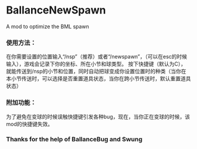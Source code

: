 # BallanceNewSpawn
A mod to optimize the BML spawn  
### 使用方法：
在你需要设置的位置输入“/nsp”（推荐）或者“/newspawn”，（可以在esc的时候输入），游戏会记录下你的坐标、所在小节和球类型。
按下快捷键（默认为C），就能传送到/nsp的小节和位置，同时自动把球变成你设置位置时的种类（当你在本小节传送时，可以选择是否重置道具状态，当你在跨小节传送时，默认重置道具状态）

### 附加功能：
为了避免在变球的时候误触快捷键引发各种bug，现在，当你正在变球的时候，该mod的快捷键失效。

### Thanks for the help of BallanceBug and Swung
